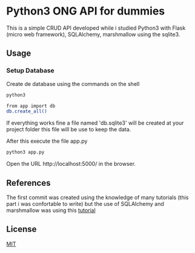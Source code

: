# Python3 ONG API for dummies

This is a simple CRUD API developed while i studied Python3 with Flask (micro web framework), SQLAlchemy, marshmallow using the sqlite3.

## Usage

### Setup Database
Create de database using the commands on the shell

```bash
python3

from app import db
db.create_all()
```

If everything works fine a file named 'db.sqlite3' will be created at your project folder this file will be use to keep the data.

After this execute the file app.py

```bash
python3 app.py
```

Open the URL http://localhost:5000/ in the browser.

## References

The first commit was created using the knowledge of many tutorials (this part i was confortable to write) but the use of SQLAlchemy and marshmallow was using this [tutorial](https://dev.to/nahidsaikat/flask-with-sqlalchemy-marshmallow-5aj2)


## License
[MIT](https://choosealicense.com/licenses/mit/)